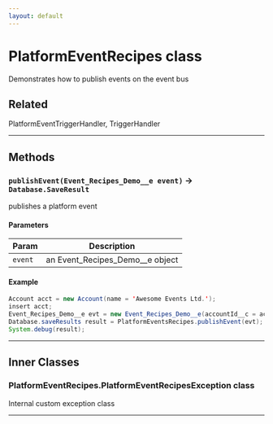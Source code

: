 ```yaml
---
layout: default
---
```

# PlatformEventRecipes class

Demonstrates how to publish events on the event bus

## Related

PlatformEventTriggerHandler, TriggerHandler

---
## Methods
### `publishEvent(Event_Recipes_Demo__e event)` → `Database.SaveResult`

publishes a platform event

#### Parameters
|Param|Description|
|-----|-----------|
|`event` |  an Event_Recipes_Demo__e object |

#### Example
```java
Account acct = new Account(name = 'Awesome Events Ltd.');
insert acct;
Event_Recipes_Demo__e evt = new Event_Recipes_Demo__e(accountId__c = acct.id, title__c='Updated website', url__c = 'https:
Database.saveResults result = PlatformEventsRecipes.publishEvent(evt);
System.debug(result);
```

---
## Inner Classes

### PlatformEventRecipes.PlatformEventRecipesException class

Internal custom exception class

---
